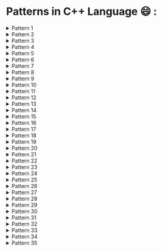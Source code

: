 # Patterns in C++ Language :smile: :

<details>
<summary>Pattern 1</summary>
<img src="Pattern1/Pattern1.PNG">
</details>

<details>
<summary>Pattern 2</summary>
<img src="Pattern2/Pattern2.jpg">
</details>

<details>
<summary>Pattern 3</summary>
<img src="Pattern3/Pattern3.jpg">
</details>

<details>
<summary>Pattern 4</summary>
<img src="Pattern4/Pattern4.jpg">
</details>

<details>
<summary>Pattern 5</summary>
<img src="Pattern5/Pattenr5.jpg">
</details>

<details>
<summary>Pattern 6</summary>
<img src="Pattern6/Pattern6.jpg">
</details>

<details>
<summary>Pattern 7</summary>
<img src="Pattern7/Pattern7.jpg">
</details>

<details>
<summary>Pattern 8</summary>
<img src="Pattern8/Pattern8.jpg">
</details>

<details>
<summary>Pattern 9</summary>
<img src="Pattern9/Pattern 9.jpg">
</details>

<details>
<summary>Pattern 10</summary>
<img src="Pattern10/Pattern10.jpg">
</details>

<details>
<summary>Pattern 11</summary>
<img src="Pattern11/Pattern11.jpg">
</details>

<details>
<summary>Pattern 12</summary>
<img src="Pattern12/Pattern12.jpg">
</details>

<details>
<summary>Pattern 13</summary>
<img src="Pattern13/Pattern13.jpg">
</details>

<details>
<summary>Pattern 14</summary>
<img src="Pattern14/Pattern14.jpg">
</details>

<details>
<summary>Pattern 15</summary>
<img src="Pattern15/Pattern15.jpg">
</details>

<details>
<summary>Pattern 16</summary>
<img src="Pattern16/Pattern16.jpg">
</details>

<details>
<summary>Pattern 17</summary>
<img src="Pattern17/Pattern17.jpg">
</details>

<details>
<summary>Pattern 18</summary>
<img src="Pattern18/Pattern18.jpg">
</details>

<details>
<summary>Pattern 19</summary>
<img src="Pattern19/Pattern19.jpg">
</details>

<details>
<summary>Pattern 20</summary>
<img src="Pattern20/Pattern20.jpg">
</details>

<details>
<summary>Pattern 21</summary>
<img src="Pattern21/Pattern21.jpg">
</details>

<details>
<summary>Pattern 22</summary>
<img src="Pattern22/Pattern22.jpg">
</details>

<details>
<summary>Pattern 23</summary>
<img src="Pattern23/Pattern23.jpg">
</details>

<details>
<summary>Pattern 24</summary>
<img src="Pattern24/Pattern24.jpg">
</details>

<details>
<summary>Pattern 25</summary>
<img src="Pattern25/Pattern25.jpg">
</details>

<details>
<summary>Pattern 26</summary>
<img src="Pattern26/Pattern26.jpg">
</details>

<details>
<summary>Pattern 27</summary>
<img src="Pattern27/Pattern27.jpg">
</details>

<details>
<summary>Pattern 28</summary>
<img src="Pattern28/Pattern28.jpg">
</details>

<details>
<summary>Pattern 29</summary>
<img src="Pattern29/Pattern29.jpg">
</details>

<details>
<summary>Pattern 30</summary>
<img src="Pattern30/Pattern30.jpg">
</details>

<details>
<summary>Pattern 31</summary>
<img src="Pattern31/Pattern31.jpg">
</details>

<details>
<summary>Pattern 32</summary>
<img src="Pattern32/Pattern32.jpg">
</details>

<details>
<summary>Pattern 33</summary>
<img src="Pattern33/Pattern33.jpg">
</details>

<details>
<summary>Pattern 34</summary>
<img src="Pattern34/Pattern34.jpg">
</details>

<details>
<summary>Pattern 35</summary>
<img src="Pattern35/Pattern35.jpg">
</details>


